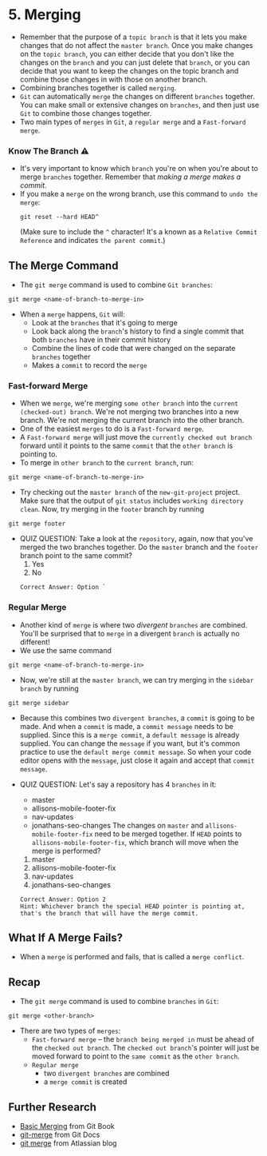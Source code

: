 # 5. Merging
- Remember that the purpose of a `topic branch` is that it lets you make changes that do not affect the `master branch`. Once you make changes on the `topic branch`, you can either decide that you don't like the changes on the `branch` and you can just delete that `branch`, or you can decide that you want to keep the changes on the topic branch and combine those changes in with those on another branch.
- Combining branches together is called `merging`.
- `Git` can automatically `merge` the changes on different `branches` together. You can make small or extensive changes on `branches`, and then just use `Git` to combine those changes together.
- Two main types of `merges` in `Git`, a `regular merge` and a `Fast-forward merge`.

### Know The Branch ⚠️
- It's very important to know which `branch` you're on when you're about to merge `branches` together. Remember that _making a merge makes a commit_.
- If you make a `merge` on the wrong branch, use this command to `undo the merge`:
  ```
  git reset --hard HEAD^
  ```
  (Make sure to include the `^` character! It's a known as a `Relative Commit Reference` and indicates `the parent commit`.)

## The Merge Command
- The `git merge` command is used to combine `Git branches`:
```
git merge <name-of-branch-to-merge-in>
```
- When a `merge` happens, `Git` will:
  - Look at the `branches` that it's going to merge
  - Look back along the `branch`'s history to find a single commit that both `branches` have in their commit history
  - Combine the lines of code that were changed on the separate `branches` together
  - Makes a `commit` to record the `merge`

### Fast-forward Merge
- When we `merge`, we're merging `some other branch` into the `current (checked-out) branch`. We're not merging two branches into a new branch. We're not merging the current branch into the other branch.
- One of the easiest `merges` to do is a `Fast-forward merge`.
- A `Fast-forward merge` will just move the `currently checked out branch` forward until it points to the same `commit` that the `other branch` is pointing to.
- To merge in `other branch` to the `current branch`, run:
```
git merge <name-of-branch-to-merge-in>
```
- Try checking out the `master branch` of the `new-git-project` project. Make sure that the output of `git status` includes `working directory clean`. Now, try merging in the `footer` branch by running
```
git merge footer
```

- QUIZ QUESTION: Take a look at the `repository`, again, now that you've merged the two branches together. Do the `master` branch and the `footer` branch point to the same commit?
  1. Yes
  2. No
  ```
  Correct Answer: Option `
  ```

### Regular Merge
- Another kind of `merge` is where two _divergent_ `branches` are combined. You'll be surprised that to `merge` in a divergent `branch` is actually no different!
- We use the same command
```
git merge <name-of-branch-to-merge-in>
```
- Now, we're still at the `master branch`, we can try merging in the `sidebar branch` by running
```
git merge sidebar
```
- Because this combines two `divergent branches`, a `commit` is going to be made. And when a `commit` is made, a `commit message` needs to be supplied. Since this is a `merge commit`, a `default message` is already supplied. You can change the `message` if you want, but it's common practice to use the `default merge commit message`. So when your code editor opens with the `message`, just close it again and accept that `commit message`.

- QUIZ QUESTION: Let's say a repository has 4 `branches` in it:
  - master
  - allisons-mobile-footer-fix
  - nav-updates
  - jonathans-seo-changes
The changes on `master` and `allisons-mobile-footer-fix` need to be merged together. If `HEAD` points to `allisons-mobile-footer-fix`, which branch will move when the merge is performed?
  1. master
  2. allisons-mobile-footer-fix
  3. nav-updates
  4. jonathans-seo-changes
  ```
  Correct Answer: Option 2
  Hint: Whichever branch the special HEAD pointer is pointing at, that's the branch that will have the merge commit.
  ```

## What If A Merge Fails?
- When a `merge` is performed and fails, that is called a `merge conflict`.

## Recap
- The `git merge` command is used to combine `branches` in `Git`:
```
git merge <other-branch>
```
- There are two types of `merges`:
  - `Fast-forward merge` – the `branch being merged in` must be ahead of the `checked out branch`. The `checked out branch`'s pointer will just be moved forward to point to the `same commit` as the `other branch`.
  - `Regular merge` 
    - two `divergent branches` are combined
    - a `merge commit` is created


## Further Research
- [Basic Merging](https://git-scm.com/book/en/v2/Git-Branching-Basic-Branching-and-Merging#Basic-Merging) from Git Book
- [git-merge](https://git-scm.com/docs/git-merge) from Git Docs
- [git merge](https://www.atlassian.com/git/tutorials/git-merge) from Atlassian blog